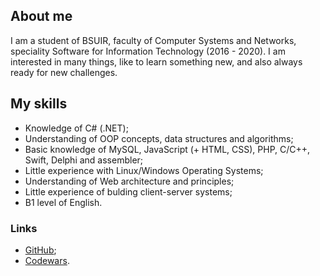 ## About me
I am a student of BSUIR, faculty of Computer Systems and Networks, speciality Software for Information Technology (2016 - 2020). I am interested in many things, like to learn something new, and also always ready for new challenges.

## My skills
* Knowledge of C# (.NET);
* Understanding of OOP concepts, data structures and algorithms;
* Basic knowledge of MySQL, JavaScript (+ HTML, CSS), PHP, C/С++, Swift, Delphi and assembler;
* Little experience with Linux/Windows Operating Systems;
* Understanding of Web architecture and principles;
* Little experience of bulding client-server systems;
* B1 level of English.



### Links
* [GitHub](https://github.com/AnnZh);
* [Codewars](https://www.codewars.com/users/AnnZh).
